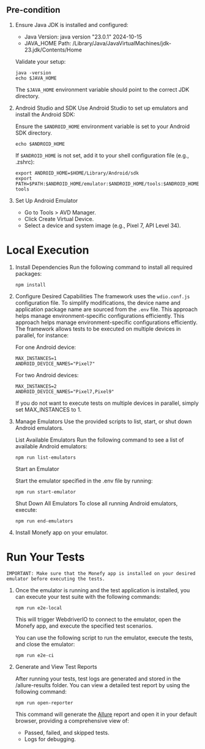 ## Pre-condition

1. Ensure Java JDK is installed and configured:

   - Java Version: java version "23.0.1" 2024-10-15
   - JAVA_HOME Path: /Library/Java/JavaVirtualMachines/jdk-23.jdk/Contents/Home

   Validate your setup:

   ```
   java -version
   echo $JAVA_HOME
   ```

   The `$JAVA_HOME` environment variable should point to the correct JDK directory.

2. Android Studio and SDK
   Use Android Studio to set up emulators and install the Android SDK:

   Ensure the `$ANDROID_HOME` environment variable is set to your Android SDK directory.

   ```
   echo $ANDROID_HOME
   ```

   If `$ANDROID_HOME` is not set, add it to your shell configuration file (e.g., .zshrc):

   ```
   export ANDROID_HOME=$HOME/Library/Android/sdk
   export PATH=$PATH:$ANDROID_HOME/emulator:$ANDROID_HOME/tools:$ANDROID_HOME/tools/bin:$ANDROID_HOME/platform-tools

   ```

3. Set Up Android Emulator

   - Go to Tools > AVD Manager.
   - Click Create Virtual Device.
   - Select a device and system image (e.g., Pixel 7, API Level 34).

# Local Execution

1. Install Dependencies
   Run the following command to install all required packages:

   ```
   npm install
   ```

2. Configure Desired Capabilities
   The framework uses the `wdio.conf.js` configuration file. To simplify modifications, the device name and application package name are sourced from the `.env` file. This approach helps manage environment-specific configurations efficiently. This approach helps manage environment-specific configurations efficiently. The framework allows tests to be executed on multiple devices in parallel, for instance:

   For one Android device:

   ```
   MAX_INSTANCES=1
   ANDROID_DEVICE_NAMES="Pixel7"
   ```

   For two Android devices:
   ```
   MAX_INSTANCES=2
   ANDROID_DEVICE_NAMES="Pixel7,Pixel9"
   ```

   If you do not want to execute tests on multiple devices in parallel, simply set MAX_INSTANCES to 1.
   
3. Manage Emulators
   Use the provided scripts to list, start, or shut down Android emulators.

   List Available Emulators
   Run the following command to see a list of available Android emulators:

   ```
   npm run list-emulators
   ```

   Start an Emulator

   Start the emulator specified in the .env file by running:

   ```
   npm run start-emulator
   ```

   Shut Down All Emulators
   To close all running Android emulators, execute:

   ```
   npm run end-emulators
   ```

4. Install Monefy app on your emulator.

# Run Your Tests

`IMPORTANT: Make sure that the Monefy app is installed on your desired emulator before executing the tests.`

1. Once the emulator is running and the test application is installed, you can execute your test suite with the following commands:

   ```
   npm run e2e-local
   ```

   This will trigger WebdriverIO to connect to the emulator, open the Monefy app, and execute the specified test scenarios.

   You can use the following script to run the emulator, execute the tests, and close the emulator:

   ```
   npm run e2e-ci
   ```

2. Generate and View Test Reports

   After running your tests, test logs are generated and stored in the /allure-results folder. You can view a detailed test report by using the following command:

   ```
   npm run open-reporter
   ```

   This command will generate the [Allure](https://allurereport.org) report and open it in your default browser, providing a comprehensive view of:

   - Passed, failed, and skipped tests.
   - Logs for debugging.
